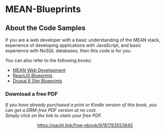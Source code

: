 


# MEAN-Blueprints

About the Code Samples
----------------------

If you are a web developer with a basic understanding of the MEAN stack, experience of developing applications with JavaScript, and basic experience with NoSQL databases, then this code is for you.

You can also refer to the following books:

* [MEAN Web Development](https://www.packtpub.com/web-development/mean-web-development?utm_source=github&utm_medium=related&utm_campaign=9781783983285)
* [ReactJS Blueprints](https://www.packtpub.com/web-development/reactjs-blueprints?utm_source=github&utm_medium=related&utm_campaign=9781785886546)
* [Drupal 6 Site Blueprints](https://www.packtpub.com/web-development/drupal-6-site-blueprints?utm_source=github&utm_medium=related&utm_campaign=9781847199041)
### Download a free PDF

 <i>If you have already purchased a print or Kindle version of this book, you can get a DRM-free PDF version at no cost.<br>Simply click on the link to claim your free PDF.</i>
<p align="center"> <a href="https://packt.link/free-ebook/9781783553945">https://packt.link/free-ebook/9781783553945 </a> </p>